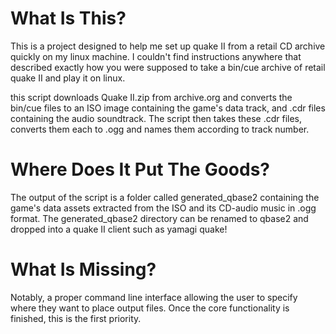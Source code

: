 # What Is This?

This is a project designed to help me set up quake II from a retail CD archive quickly on my linux machine.
I couldn't find instructions anywhere that described
exactly how you were supposed to take a bin/cue archive of retail quake II
and play it on linux.

this script downloads Quake II.zip from archive.org and converts the bin/cue files to an ISO image containing the game's data track, and .cdr files
containing the audio soundtrack. The script then takes these .cdr files, converts them each to .ogg and names them according to track number.

# Where Does It Put The Goods?

The output of the script is a folder called generated_qbase2 containing
the game's data assets extracted from the ISO and its CD-audio music in
.ogg format. The generated_qbase2 directory can be renamed to qbase2 and dropped into a quake II client such as yamagi quake!

# What Is Missing?

Notably, a proper command line interface allowing the user to
specify where they want to place output files. Once the core
functionality is finished, this is the first priority.